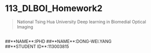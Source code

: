 # 113_DLBOI_Homework2
>National Tsing Hua University
>Deep learning in Biomedial Optical Imaging<br/>
<br/>
##**NAME**:IPHD
##**NAME**:DONG-WEI.YANG<br/>
##**STUDENT ID**:113003815

